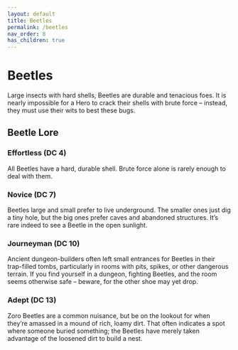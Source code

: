 ```yaml
---
layout: default
title: Beetles
permalink: /beetles
nav_order: 8
has_children: true
---
```


# Beetles

Large insects with hard shells, Beetles are durable and tenacious foes. It is nearly impossible for a Hero to crack their shells with brute force – instead, they must use their wits to best these bugs.

## Beetle Lore

### Effortless (DC 4)

All Beetles have a hard, durable shell. Brute force alone is rarely enough to deal with them.

### Novice (DC 7)

Beetles large and small prefer to live underground. The smaller ones just dig a tiny hole, but the big ones prefer caves and abandoned structures. It’s rare indeed to see a Beetle in the open sunlight.

### Journeyman (DC 10)

Ancient dungeon-builders often left small entrances for Beetles in their trap-filled tombs, particularly in rooms with pits, spikes, or other dangerous terrain. If you find yourself in a dungeon, fighting Beetles, and the room seems otherwise safe – beware, for the other shoe may yet drop.

### Adept (DC 13)

Zoro Beetles are a common nuisance, but be on the lookout for when they’re amassed in a mound of rich, loamy dirt. That often indicates a spot where someone buried something; the Beetles have merely taken advantage of the loosened dirt to build a nest.
